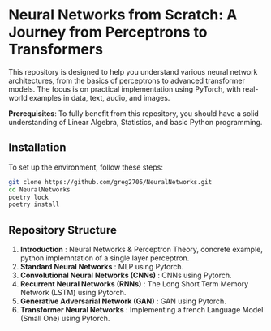 # Neural Networks from Scratch: A Journey from Perceptrons to Transformers

This repository is designed to help you understand various neural network architectures, from the basics of perceptrons to advanced transformer models. The focus is on practical implementation using PyTorch, with real-world examples in data, text, audio, and images.

**Prerequisites**: To fully benefit from this repository, you should have a solid understanding of Linear Algebra, Statistics, and basic Python programming.

## Installation

To set up the environment, follow these steps:

```bash
git clone https://github.com/greg2705/NeuralNetworks.git
cd NeuralNetworks
poetry lock
poetry install
```

## Repository Structure 

1. **Introduction** : Neural Networks & Perceptron Theory, concrete example, python implemntation of a single layer perceptron.
2. **Standard Neural Networks** : MLP using Pytorch.
3. **Convolutional Neural Networks (CNNs)** : CNNs using Pytorch.
4. **Recurrent Neural Networks (RNNs)** : The Long Short Term Memory Network (LSTM) using Pytorch.
5. **Generative Adversarial Network (GAN)** : GAN using Pytorch.
6. **Transformer Neural Networks** : Implementing a french Language Model (Small One) using Pytorch.

